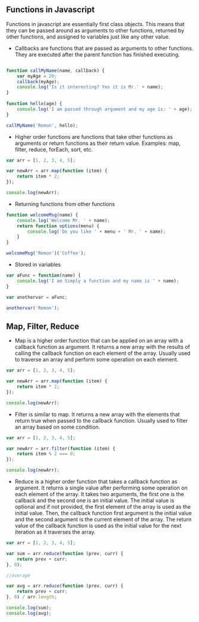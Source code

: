 ## Functions in Javascript 

Functions in javascript are essentially first class objects. This means that they can be passed around as arguments to other functions, returned by other functions, and assigned to variables just like any other value.

- Callbacks are functions that are passed as arguments to other functions. They are executed after the parent function has finished executing.

```javascript

function callMyName(name, callback) {
    var myAge = 20;
    callback(myAge);
    console.log('Is it interesting? Yes it is Mr.' + name);
}
    
function hello(age) {
    console.log('I am passed through argument and my age is: ' + age);
}

callMyName('Remon', hello);
````


- Higher order functions are functions that take other functions as arguments or return functions as their return value. Examples: map, filter, reduce, forEach, sort, etc.

```javascript
var arr = [1, 2, 3, 4, 5];

var newArr = arr.map(function (item) {
    return item * 2;
});

console.log(newArr);
```

- Returning functions from other functions

```javascript
function welcomeMsg(name) {
    console.log('Welcome Mr. ' + name);
    return function options(menu) {
        console.log('Do you like ' + menu + ' Mr. ' + name);
    }
}

welcomeMsg('Remon')('Coffee');
```
- Stored in variables

```javascript
var aFunc = function(name) {
    console.log('I am Simply a function and my name is ' + name);
}

var anothervar = aFunc;

anothervar('Remon');
```

## Map, Filter, Reduce

- Map is a higher order function that can be applied on an array with a callback function as argument. It returns a new array with the results of calling the callback function on each element of the array. Usually used to traverse an array and perform some operation on each element.

```javascript
var arr = [1, 2, 3, 4, 5];

var newArr = arr.map(function (item) {
    return item * 2;
});

console.log(newArr);
```

- Filter is similar to map. It returns a new array with the elements that return true when passed to the callback function. Usually used to filter an array based on some condition.

```javascript
var arr = [1, 2, 3, 4, 5];

var newArr = arr.filter(function (item) {
    return item % 2 === 0;
});

console.log(newArr);
```

- Reduce is a higher order function that takes a callback function as argument. It returns a single value after performing some operation on each element of the array. It takes two arguments, the first one is the callback and the second one is an initial value. The initial value is optional and if not provided, the first element of the array is used as the initial value. Then, the callback function first argument is the initial value and the second argument is the current element of the array. The return value of the callback function is used as the initial value for the next iteration as it traverses the array.

```javascript
var arr = [1, 2, 3, 4, 5];

var sum = arr.reduce(function (prev, curr) {
    return prev + curr;
}, 0);

//average 

var avg = arr.reduce(function (prev, curr) {
    return prev + curr;
}, 0) / arr.length;

console.log(sum);
console.log(avg);
```







